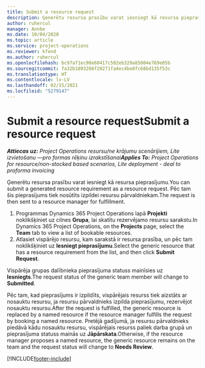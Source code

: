 ```yaml
---
title: Submit a resource request
description: Ģenerētu resursa prasību varat iesniegt kā resursa pieprasījumu. Pēc tam šis pieprasījums tiek nosūtīts izpildei resursu pārvaldniekam.
author: ruhercul
manager: Annbe
ms.date: 10/04/2020
ms.topic: article
ms.service: project-operations
ms.reviewer: kfend
ms.author: ruhercul
ms.openlocfilehash: bc97af1ec90e60417c502eb329a85004e769e05b
ms.sourcegitcommit: fa32b1893286f20271fa4ec4be8fc68bd135f53c
ms.translationtype: HT
ms.contentlocale: lv-LV
ms.lasthandoff: 02/15/2021
ms.locfileid: "5279147"
---
```

# <a name="submit-a-resource-request"></a><span data-ttu-id="a3a4c-104">Submit a resource request</span><span class="sxs-lookup"><span data-stu-id="a3a4c-104">Submit a resource request</span></span>

<span data-ttu-id="a3a4c-105">_**Attiecas uz:** Project Operations resursu/ne krājumu scenārijiem, Lite izvietošanu —pro formas rēķinu izrakstīšanai_</span><span class="sxs-lookup"><span data-stu-id="a3a4c-105">_**Applies To:** Project Operations for resource/non-stocked based scenarios, Lite deployment - deal to proforma invoicing_</span></span>

<span data-ttu-id="a3a4c-106">Ģenerētu resursa prasību varat iesniegt kā resursa pieprasījumu.</span><span class="sxs-lookup"><span data-stu-id="a3a4c-106">You can submit a generated resource requirement as a resource request.</span></span> <span data-ttu-id="a3a4c-107">Pēc tam šis pieprasījums tiek nosūtīts izpildei resursu pārvaldniekam.</span><span class="sxs-lookup"><span data-stu-id="a3a4c-107">The request is then sent to a resource manager for fulfillment.</span></span>

1. <span data-ttu-id="a3a4c-108">Programmas Dynamics 365 Project Operations lapā **Projekti** noklikšķiniet uz cilnes **Grupa**, lai skatītu rezervējamo resursu sarakstu.</span><span class="sxs-lookup"><span data-stu-id="a3a4c-108">In Dynamics 365 Project Operations, on the **Projects** page, select the **Team** tab to view a list of bookable resources.</span></span> 
2. <span data-ttu-id="a3a4c-109">Atlasiet vispārējo resursu, kam sarakstā ir resursa prasība, un pēc tam noklikšķiniet uz **Iesniegt pieprasījumu**.</span><span class="sxs-lookup"><span data-stu-id="a3a4c-109">Select the generic resource that has a resource requirement from the list, and then click **Submit Request**.</span></span>

<span data-ttu-id="a3a4c-110">Vispārēja grupas dalībnieka pieprasījuma statuss mainīsies uz **Iesniegts**.</span><span class="sxs-lookup"><span data-stu-id="a3a4c-110">The request status of the generic team member will change to **Submitted**.</span></span>

<span data-ttu-id="a3a4c-111">Pēc tam, kad pieprasījums ir izpildīts, vispārējais resurss tiek aizstāts ar nosauktu resursu, ja resursu pārvaldnieks izpilda pieprasījumu, rezervējot nosauktu resursu.</span><span class="sxs-lookup"><span data-stu-id="a3a4c-111">After the request is fulfilled, the generic resource is replaced by a named resource if the resource manager fulfills the request by booking a named resource.</span></span> <span data-ttu-id="a3a4c-112">Pretējā gadījumā, ja resursu pārvaldnieks piedāvā kādu nosauktu resursu, vispārējais resurss paliek darba grupā un pieprasījuma statuss mainās uz **Jāpārskata**.</span><span class="sxs-lookup"><span data-stu-id="a3a4c-112">Otherwise, if the resource manager proposes a named resource, the generic resource remains on the team and the request status will change to **Needs Review**.</span></span>


[!INCLUDE[footer-include](../includes/footer-banner.md)]